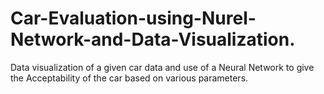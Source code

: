 # Car-Evaluation-using-Nurel-Network-and-Data-Visualization.
Data visualization of a given car data and use of a Neural Network to give the Acceptability of the car based on various parameters.
